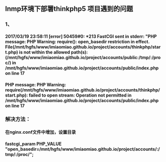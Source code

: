## lnmp环境下部署thinkphp5 项目遇到的问题

### 1、

#### 2017/03/19 23:58:11 [error] 50459#0: *213 FastCGI sent in stderr: "PHP message: PHP Warning:  require(): open_basedir restriction in effect. File(/mnt/hgfs/www/imiaomiao.github.io/project/accounts/thinkphp/start.php) is not within the allowed path(s): (/mnt/hgfs/www/imiaomiao.github.io/project/accounts/public:/tmp/:/proc/) in /mnt/hgfs/www/imiaomiao.github.io/project/accounts/public/index.php on line 17
#### PHP message: PHP Warning:  require(/mnt/hgfs/www/imiaomiao.github.io/project/accounts/thinkphp/start.php): failed to open stream: Operation not permitted in /mnt/hgfs/www/imiaomiao.github.io/project/accounts/public/index.php on line 17

### 解决方法：
#### 在nginx.conf文件中增加，设置目录
#### fastcgi_param  PHP_VALUE  "open_basedir=/mnt/hgfs/www/imiaomiao.github.io/project/accounts/:/tmp/:/proc/";